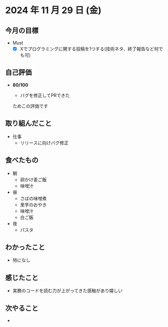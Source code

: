 # 2024 年 11 月 29 日 (金)

## 今月の目標
- Must
  - [x] Xでプログラミングに関する投稿を1つする(技術ネタ、終了報告など何でも可)

## 自己評価
- __80/100__
  - バグを修正してPRできた

  ためこの評価です

## 取り組んだこと
- 仕事
  - リリースに向けバグ修正

## 食べたもの
- 朝
  - 卵かけ麦ご飯
  - 味噌汁
- 昼
  - さばの味噌煮
  - 里芋のおやき
  - 味噌汁
  - 白ご飯
- 夜
  - パスタ

## わかったこと
- 特になし

## 感じたこと
- 実務のコードを読む力が上がってきた感触があり嬉しい

## 次やること
- 
